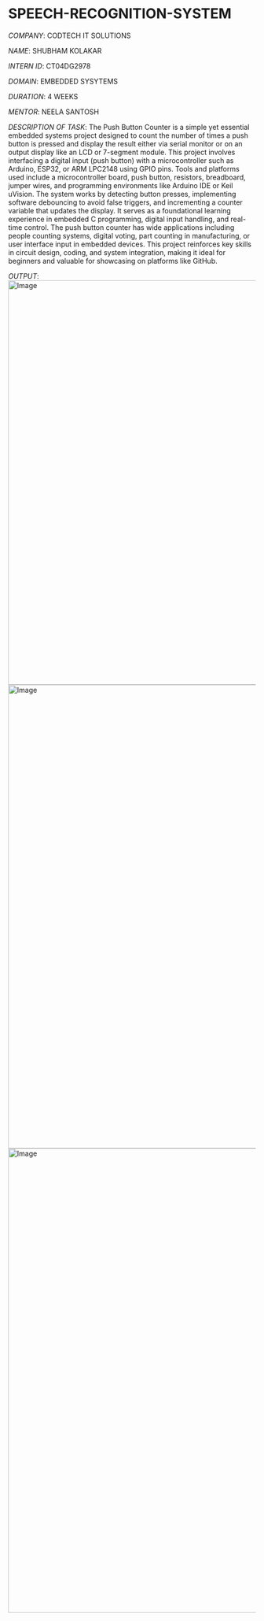 # SPEECH-RECOGNITION-SYSTEM

*COMPANY*: CODTECH IT SOLUTIONS

*NAME*: SHUBHAM KOLAKAR

*INTERN ID*: CT04DG2978

*DOMAIN*: EMBEDDED SYSYTEMS

*DURATION*: 4 WEEKS

*MENTOR*: NEELA SANTOSH

*DESCRIPTION OF TASK*: The Push Button Counter is a simple yet essential embedded systems project designed to count the number of times a push button is pressed and display the result either via serial monitor or on an output display like an LCD or 7-segment module. This project involves interfacing a digital input (push button) with a microcontroller such as Arduino, ESP32, or ARM LPC2148 using GPIO pins. Tools and platforms used include a microcontroller board, push button, resistors, breadboard, jumper wires, and programming environments like Arduino IDE or Keil uVision. The system works by detecting button presses, implementing software debouncing to avoid false triggers, and incrementing a counter variable that updates the display. It serves as a foundational learning experience in embedded C programming, digital input handling, and real-time control. The push button counter has wide applications including people counting systems, digital voting, part counting in manufacturing, or user interface input in embedded devices. This project reinforces key skills in circuit design, coding, and system integration, making it ideal for beginners and valuable for showcasing on platforms like GitHub.

*OUTPUT*:
<img width="1111" height="822" alt="Image" src="https://github.com/user-attachments/assets/d4b82417-0fa9-437f-89fa-4b8e5cac0bb5" />
<img width="1350" height="942" alt="Image" src="https://github.com/user-attachments/assets/b00a4380-0bb0-40e3-83c2-fe32855d61e7" />
<img width="1345" height="944" alt="Image" src="https://github.com/user-attachments/assets/b4722460-494c-42a7-af84-e8588cf054ea" />

